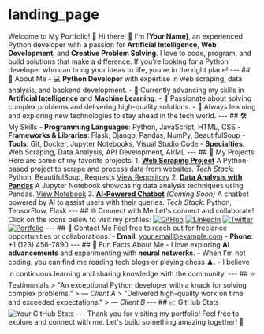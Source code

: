 # landing_page
 Welcome to My Portfolio! 🌟  Hi there! 👋 I'm **[Your Name]**, an experienced Python developer with a passion for **Artificial Intelligence**, **Web Development**, and **Creative Problem Solving**. I love to code, program, and build solutions that make a difference. If you're looking for a Python developer who can bring your ideas to life, you're in the right place!  ---  ## 🚀 About Me  - 💻 **Python Developer** with expertise in web scraping, data analysis, and backend development. - 🤖 Currently advancing my skills in **Artificial Intelligence** and **Machine Learning**. - 🎯 Passionate about solving complex problems and delivering high-quality solutions. - 🌱 Always learning and exploring new technologies to stay ahead in the tech world.  ---  ## 🛠️ My Skills  - **Programming Languages**: Python, JavaScript, HTML, CSS - **Frameworks & Libraries**: Flask, Django, Pandas, NumPy, BeautifulSoup - **Tools**: Git, Docker, Jupyter Notebooks, Visual Studio Code - **Specialties**: Web Scraping, Data Analysis, API Development, AI/ML  ---  ## 📂 My Projects  Here are some of my favorite projects:  1. **[Web Scraping Project](web-scraping-project/README.md)**      A Python-based project to scrape and process data from websites.      *Tech Stack*: Python, BeautifulSoup, Requests      [View Repository](web-scraping-project)  2. **[Data Analysis with Pandas](pandas.ipynb)**      A Jupyter Notebook showcasing data analysis techniques using Pandas.      [View Notebook](pandas.ipynb)  3. **[AI-Powered Chatbot](#)** *(Coming Soon)*      A chatbot powered by AI to assist users with their queries.      *Tech Stack*: Python, TensorFlow, Flask    ---  ## 🌐 Connect with Me  Let's connect and collaborate!   Click on the icons below to visit my profiles:  [![GitHub](https://img.shields.io/badge/GitHub-%2312100E.svg?style=for-the-badge&logo=github&logoColor=white)](https://github.com/yourusername)   [![LinkedIn](https://img.shields.io/badge/LinkedIn-%230077B5.svg?style=for-the-badge&logo=linkedin&logoColor=white)](https://linkedin.com/in/yourusername)   [![Twitter](https://img.shields.io/badge/Twitter-%231DA1F2.svg?style=for-the-badge&logo=twitter&logoColor=white)](https://twitter.com/yourusername)   [![Portfolio](https://img.shields.io/badge/Portfolio-%23FF5722.svg?style=for-the-badge&logo=google-chrome&logoColor=white)](https://yourportfolio.com)  ---  ## 📧 Contact Me  Feel free to reach out for freelance opportunities or collaborations:  - **Email**: [your.email@example.com](mailto:your.email@example.com) - **Phone**: +1 (123) 456-7890  ---  ## 🎨 Fun Facts About Me  - I love exploring **AI advancements** and experimenting with **neural networks**. - When I'm not coding, you can find me reading tech blogs or playing chess ♟️. - I believe in continuous learning and sharing knowledge with the community.  ---  ## ⭐ Testimonials  > "An exceptional Python developer with a knack for solving complex problems."   > — *Client A*  > "Delivered high-quality work on time and exceeded expectations."   > — *Client B*  ---  ## 📈 GitHub Stats  ![Your GitHub Stats](https://github-readme-stats.vercel.app/api?username=yourusername&show_icons=true&theme=radical)  ---  Thank you for visiting my portfolio! Feel free to explore and connect with me. Let's build something amazing together! 🚀
